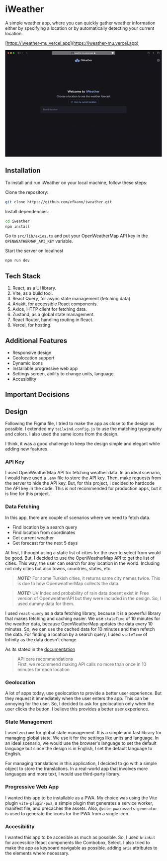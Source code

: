 # iWeather

A simple weather app, where you can quickly gather weather information either by specifying a location or by automatically detecting your current location.

[https://iweather-mu.vercel.app](https://iweather-mu.vercel.app)

![Finished preview of the weather app](/mock_desktop.png)

## Installation

To install and run iWeather on your local machine, follow these steps:

Clone the repository:

```bash
git clone https://github.com/efkann/iweather.git
```

Install dependencies:

```bash
cd iweather
npm install
```

Go to `src/lib/axios.ts` and put your OpenWeatherMap API key in the `OPENWEATHERMAP_API_KEY` variable.

Start the server on localhost

```bash
npm run dev
```

## Tech Stack

1.  React, as a UI library.
2.  Vite, as a build tool.
3.  React Query, for async state management (fetching data).
4.  Ariakit, for accessible React components.
5.  Axios, HTTP client for fetching data.
6.  Zustand, as a global state management.
7.  React Router, handling routing in React.
8.  Vercel, for hosting.

## Additional Features

- Responsive design
- Geolocation support
- Dynamic icons
- Installable progressive web app
- Settings screen, ability to change units, language.
- Accesibility

## Important Decisions

## Design

Following the Figma file, I tried to make the app as close to the design as possible. I extended my `tailwind.config.js` to use the matching typography and colors. I also used the same icons from the design.

I think, it was a good challenge to keep the design simple and elegant while adding new features.

### API Key

I used OpenWeatherMap API for fetching weather data. In an ideal scenario, I would have used a `.env` file to store the API key. Then, make requests from the server to hide the API key. But, for this project, I decided to hardcode the API key in the code. This is not recommended for production apps, but it is fine for this project.

### Data Fetching

In this app, there are couple of scenarios where we need to fetch data.

- Find location by a search query
- Find location from coordinates
- Get current weather
- Get forecast for the next 5 days

At first, I thought using a static list of cities for the user to select from would be good. But, I decided to use the OpenWeatherMap API to get the list of cities. This way, the user can search for any location in the world. Including not only cities but also towns, countries, states, etc.

> **_NOTE:_** For some Turkish cities, it returns same city names twice. This is due to how OpenweatherMap collects the data.

> **_NOTE:_** UV Index and probability of rain data doesnt exist in Free version of OpenweatherAPI but they were included in the design. So, I used dummy data for them.

I used `react-query` as a data fetching library, because it is a powerful library that makes fetching and caching easier. We use `staleTime` of 10 minutes for the weather data, because OpenWeatherMap updates the data every 10 minutes. So, we can use the cached data for 10 minutes and then refetch the data. For finding a location by a search query, I used `staleTime` of Infinity as the data doesn't change.

As its stated in the [documentation](https://openweathermap.org/appid)

> API care recommendations  
> First, we recommend making API calls no more than once in 10 minutes for each location

### Geolocation

A lot of apps today, use geolocation to provide a better user experience. But they request it immediately when the user enters the app. This can be annoying for the user. So, I decided to ask for geolocation only when the user clicks the button. I believe this provides a better user experience.

### State Management

I used `zustand` for global state management. It is a simple and fast library for managing global state. We use it for the settings like units and language. In an ideal scenario, we would use the browser's language to set the default language but since the design is in English, I set the default language to English.

For managing translations in this application, I decided to go with a simple object to store the translations. In a real-world app that involves more languages and more text, I would use third-party library.

### Progressive Web App

I wanted this app to be installable as a PWA. My choice was using the Vite plugin `vite-plugin-pwa`, a simple plugin that generates a service worker, manifest file, and precaches the assets. Also, `@vite-pwa/assets-generator` is used to generate the icons for the PWA from a single icon.

### Accesibility

I wanted this app to be accesible as much as possible. So, I used `Ariakit` for accessible React components like Combobox, Select. I also tried to make the app as keyboard navigable as possible. adding `aria` attributes to the elements where necessary.
